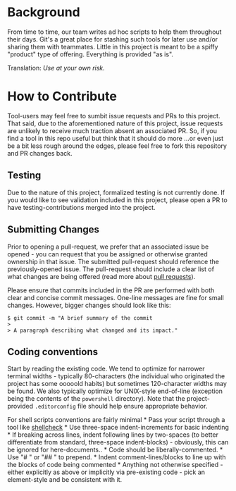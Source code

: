 # Background 

From time to time, our team writes ad hoc scripts to help them throughout their days. Git's a great place for stashing such tools for later use and/or sharing them with teammates. Little in this project is meant to be a spiffy "product" type of offering. Everything is provided "as is".

Translation: *Use at your own risk.*

# How to Contribute

Tool-users may feel free to sumbit issue requests and PRs to this project. That said, due to the aforementioned nature of this project, issue requests are unlikely to receive much traction absent an associated PR. So, if you find a tool in this repo useful but think that it should do more ...or even just be a bit less rough around the edges, please feel free to fork this repository and PR changes back. 

## Testing

Due to the nature of this project, formalized testing is not currently done. If you would like to see validation included in this project, please open a PR to have testing-contributions merged into the project.

## Submitting Changes

Prior to opening a pull-request, we prefer that an associated issue be opened - you can request that you be assigned or otherwise granted ownership in that issue. The submitted pull-request should reference the previously-opened issue. The pull-request should include a clear list of what changes are being offered (read more about [pull requests](http://help.github.com/pull-requests/)).

Please ensure that commits included in the PR are performed with both clear and concise commit messages. One-line messages are fine for small changes. However, bigger changes should look like this:

    $ git commit -m "A brief summary of the commit
    >
    > A paragraph describing what changed and its impact."

## Coding conventions

Start by reading the existing code. We tend to optimize for narrower terminal widths - typically 80-characters (the individual who originated the project has some ooooold habits) but sometimes 120-character widths may be found. We also typically optimize for UNIX-style end-of-line (exception being the contents of the `powershell` directory). Note that the project-provided `.editorconfig` file should help ensure appropriate behavior.

For shell scripts conventions are fairly minimal
    * Pass your script through a tool like [shellcheck](https://www.shellcheck.net/)
    * Use three-space indent-increments for basic indenting
    * If breaking across lines, indent following lines by two-spaces (to better differentiate from standard, three-space indent-blocks) - obviously, this can be ignored for here-documents..
    * Code should be liberally-commented.
       * Use "# " or "## " to prepend.
       * Indent comment-lines/blocks to line up with the blocks of code being commented
    * Anything not otherwise specified - either explicitly as above or implicitly via pre-existing code - pick an element-style and be consistent with it.
